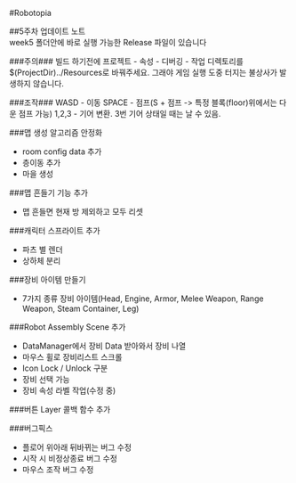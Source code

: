 #Robotopia  

##5주차 업데이트 노트  
week5 폴더안에 바로 실행 가능한 Release 파일이 있습니다  

###주의###
빌드 하기전에 프로젝트 - 속성 - 디버깅 - 작업 디렉토리를 $(ProjectDir)../Resources로 바꿔주세요. 그래야 게임 실행 도중 터지는 불상사가 발생하지 않습니다. 

###조작###
WASD - 이동
SPACE - 점프(S + 점프 -> 특정 블록(floor)위에서는 다운 점프 가능)
1,2,3 - 기어 변환. 3번 기어 상태일 때는 날 수 있음.

###맵 생성 알고리즘 안정화  
- room config data 추가  
- 층이동 추가  
- 마을 생성  
  
###맵 흔들기 기능 추가  
- 맵 흔들면 현재 방 제외하고 모두 리셋  
  
###캐릭터 스프라이트 추가  
- 파츠 별 렌더  
- 상하체 분리  
  
###장비 아이템 만들기  
- 7가지 종류 장비 아이템(Head, Engine, Armor, Melee Weapon, Range Weapon, Steam Container, Leg)  
  
###Robot Assembly Scene 추가  
- DataManager에서 장비 Data 받아와서 장비 나열  
- 마우스 휠로 장비리스트 스크롤  
- Icon Lock / Unlock 구분  
- 장비 선택 가능  
- 장비 속성 라벨 작업(수정 중)  
  
###버튼 Layer 콜백 함수 추가  
  
###버그픽스
- 플로어 위아래 뒤바뀌는 버그 수정  
- 시작 시 비정상종료 버그 수정  
- 마우스 조작 버그 수정  
